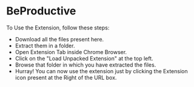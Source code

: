 # BeProductive

To Use the Extension, follow these steps:
* Download all the files present here.
* Extract them in a folder.
* Open Extension Tab inside Chrome Browser.
* Click on the "Load Unpacked Extension" at the top left.
* Browse that folder in which you have extracted the files.
* Hurray! You can now use the extension just by clicking the Extension icon present at the Right of the URL box.
